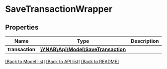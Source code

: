 # SaveTransactionWrapper

## Properties
Name | Type | Description | Notes
------------ | ------------- | ------------- | -------------
**transaction** | [**\YNAB\Api\Model\SaveTransaction**](SaveTransaction.md) |  | 

[[Back to Model list]](../README.md#documentation-for-models) [[Back to API list]](../README.md#documentation-for-api-endpoints) [[Back to README]](../README.md)


